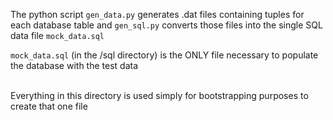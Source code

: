 The python script <code>gen_data.py</code> generates .dat files containing tuples for each database table and <code>gen_sql.py</code>
converts those files into the single SQL data file <code>mock_data.sql</code>

<code>mock_data.sql</code> (in the /sql directory) is the ONLY file necessary to populate the database with the test data 

<br />
Everything in this directory is used simply for bootstrapping purposes to create that one file
